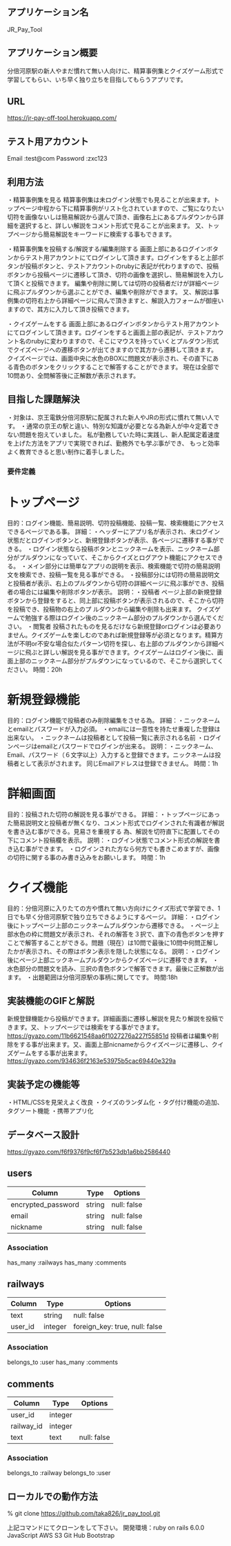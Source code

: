 ## アプリケーション名

JR_Pay_Tool

## アプリケーション概要

分倍河原駅の新人やまだ慣れて無い人向けに、精算事例集とクイズゲーム形式で学習してもらい、いち早く独り立ちを目指してもらうアプリです。

## URL

https://jr-pay-off-tool.herokuapp.com/

## テスト用アカウント

Email    :test@com
Password :zxc123

## 利用方法

・精算事例集を見る
精算事例集は未ログイン状態でも見ることが出来ます。トップページ中程から下に精算事例がリスト化されていますので、ご覧になりたい切符を画像ないしは簡易解説から選んで頂き、画像右上にあるプルダウンから詳細を選択すると、詳しい解説をコメント形式で見ることが出来ます。
又、トップページから簡易解説をキーワードに検索する事もできます。

・精算事例集を投稿する/解説する/編集削除する
画面上部にあるログインボタンからテスト用アカウントにてログインして頂きます。ログインをすると上部ボタンが投稿ボタンと、テストアカウントのrubyに表記が代わりますので、投稿ボタンから投稿ページに遷移して頂き、切符の画像を選択し、簡易解説を入力して頂くと投稿できます。
編集や削除に関しては切符の投稿者だけが詳細ページに飛ぶプルダウンから選ぶことができ、編集や削除ができます。
又、解説は事例集の切符右上から詳細ページに飛んで頂きますと、解説入力フォームが御座いますので、其方に入力して頂き投稿できます。

・クイズゲームをする
画面上部にあるログインボタンからテスト用アカウントにてログインして頂きます。ログインをすると画面上部の表記が、テストアカウント名のrubyに変わりますので、そこにマウスを持っていくとプルダウン形式でクイズページへの遷移ボタンが出てきますので其方から遷移して頂きます。
クイズページでは、画面中央に水色のBOXに問題文が表示され、その直下にある青色のボタンをクリックすることで解答することができます。
現在は全部で10問あり、全問解答後に正解数が表示されます。

## 目指した課題解決

・対象は、京王電鉄分倍河原駅に配属された新人やJRの形式に慣れて無い人です。
・通常の京王の駅と違い、特別な知識が必要となる為新人が中々定着できない問題を抱えていました。
私が勤務していた時に実践し、新人配属定着速度を上げた方法をアプリで実現できれば、勤務外でも学ぶ事ができ、
もっと効率よく教育できると思い制作に着手しました。

### 要件定義

# トップページ

目的：ログイン機能、簡易説明、切符投稿機能、投稿一覧、検索機能にアクセスできるページである事。
詳細：・ヘッダーにアプリ名が表示され、未ログイン状態だとログインボタンと、新規登録ボタンが表示、各ページに遷移する事ができる。
     ・ログイン状態なら投稿ボタンとニックネームを表示、ニックネーム部分がプルダウンになっていて、そこからクイズとログアウト機能にアクセスできる。
     ・メイン部分には簡単なアプリの説明を表示、検索機能で切符の簡易説明文を検索でき、投稿一覧を見る事ができる。
     ・投稿部分には切符の簡易説明文と投稿者が表示、右上のプルダウンから切符の詳細ページに飛ぶ事ができ、投稿者の場合には編集や削除ボタンが表示。
説明：・投稿者 ページ上部の新規登録ボタンから登録をすると、同上部に投稿ボタンが表示されるので、そこから切符を投稿でき、投稿物の右上のプ
     ルダウンから編集や削除も出来ます。
     クイズゲームで勉強する際はログイン後のニックネーム部分のプルダウンから選んでください。
     ・閲覧者 投稿されたものを見るだけなら新規登録orログインは必要ありません。クイズゲームを楽しむのであれば新規登録等が必須となります。精算方法が不明or不安な場合似たパターン切符を探し、右上部のプルダウンから詳細ページに飛ぶと詳しい解説を見る事ができます。クイズゲームはログイン後に、画面上部のニックネーム部分がプルダウンになっているので、そこから選択してください。
時間：20h

# 新規登録機能

目的：ログイン機能で投稿者のみ削除編集をさせる為。
詳細：・ニックネームとemailとパスワードが入力必須。
     ・emailには一意性を持たせ重複した登録は出来ない。
     ・ニックネームは投稿者として投稿一覧に表示される名前
     ・ログインページはemailとパスワードでログインが出来る。
説明：・ニックネーム、Email、パスワード（６文字以上）入力すると登録できます。ニックネームは投稿者として表示がされます。
       同じEmailアドレスは登録できません。
時間：1h
# 詳細画面

目的：投稿された切符の解説を見る事ができる。
詳細：・トップページにあった簡易説明文と投稿者が無くなり、コメント形式でログインされた有識者が解説を書き込む事ができる。見易さを重視する
     為、解説を切符直下に配置してその下にコメント投稿欄を表示。
説明：・ログイン状態でコメント形式の解説を書き込む事ができます。
     ・ログインされた方なら何方でも書きこめますが、画像の切符に関する事のみ書き込みをお願いします。
時間：1h

# クイズ機能

目的：分倍河原に入りたての方や慣れて無い方向けにクイズ形式で学習でき、1日でも早く分倍河原駅で独り立ちできるようにするページ。
詳細：・ログイン後にトップページ上部のニックネームプルダウンから遷移できる。
     ・ページ上部水色の枠に問題文が表示され、それの解答を３択で、直下の青色ボタンを押すことで解答することができる。問題（現在）は10問で最後に10問中何問正解したかが表示され、その際はボタン表示を隠した状態になる。
説明：・ログイン後にページ上部ニックネームプルダウンからクイズページに遷移できます。
     ・水色部分の問題文を読み、三択の青色ボタンで解答できます。最後に正解数が出ます。
     ・出題範囲は分倍河原駅の事柄に関してです。
時間:18h

## 実装機能のGIFと解説

新規登録機能から投稿ができます。詳細画面に遷移し解説を見たり解説を投稿できます。又、トップページでは検索をする事ができます。
https://gyazo.com/11b6621548aa6f1027276a227f55851d
投稿者は編集や削除をする事が出来ます。又、画面上部nicnameからクイズページに遷移し、クイズゲームをする事が出来ます。
https://gyazo.com/934636f2163e53975b5cac69440e329a

## 実装予定の機能等

・HTML/CSSを見栄えよく改良
・クイズのランダム化
・タグ付け機能の追加、タグソート機能
・携帯アプリ化

## データベース設計

https://gyazo.com/f6f9376f9cf6f7b523db1a6bb2586440

## users

| Column             | Type       | Options          |
| ------------------ | ---------- | ---------------- |
| encrypted_password | string     | null: false      |
| email              | string     | null: false      |
| nickname           | string     | null: false      |

### Association
has_many :railways
has_many :comments


## railways

| Column             | Type       | Options                              |
| ------------------ | ---------- | ------------------------------------ |
| text               | string     | null: false                          |
| user_id            | integer    | foreign_key: true, null: false       |

### Association
belongs_to :user
has_many :comments

## comments

| Column             | Type       | Options           |
| ------------------ | ---------- | ----------------- |
| user_id            | integer    |                   |
| railway_id         | integer    |                   |
| text               | text       | null: false       |

### Association
belongs_to :railway
belongs_to :user

## ローカルでの動作方法

% git clone https://github.com/taka826/jr_pay_tool.git

上記コマンドにてクローンをして下さい。
開発環境：ruby on rails 6.0.0
        JavaScript
        AWS S3
        Git Hub
        Bootstrap